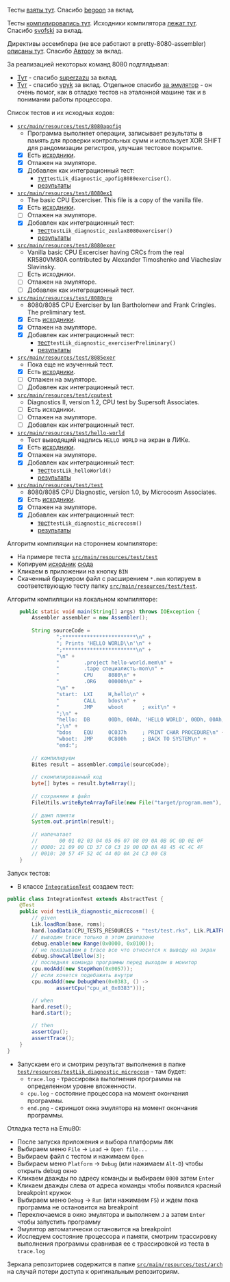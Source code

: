 Тесты [взяты тут](https://github.com/begoon/i8080-core). 
Спасибо [begoon](https://github.com/begoon) за вклад. 

Тесты [компилировались тут](https://svofski.github.io/pretty-8080-assembler). 
Исходники компилятора [лежат тут](https://github.com/svofski/pretty-8080-assembler). 
Спасибо [svofski](https://github.com/svofski) за вклад.

Директивы ассемблера (не все работают в pretty-8080-assembler) 
[описаны тут](https://pasmo.speccy.org/pasmodoc.html). 
Спасибо [Автору](mailto:julian.notfound@gmail.com) за вклад.

За реализацией некоторых команд 8080 подглядывал:
* [Тут](https://github.com/superzazu/8080) - 
  спасибо [superzazu](https://github.com/superzazu/8080) за вклад.
* [Тут](https://github.com/vpyk/emu80v4/blob/master/src/Cpu8080.cpp) - 
  спасибо [vpyk](https://github.com/vpyk) за вклад. 
  Отдельное спасибо [за эмулятор](https://emu80.org/distr/) - он очень помог,
  как в отладке тестов на эталонной машине так и в понимании работы процессора.  
 
Список тестов и их исходных кодов:
- [`src/main/resources/test/8080apofig`](../../../../src/main/resources/test/8080apofig)
  * Программа выполняет операции, записывает результаты в память для проверки контрольных сумм и использует 
    XOR SHIFT для рандомизации регистров, улучшая тестовое покрытие.
  * [x] Есть [исходники](../../../../src/main/resources/test/8080apofig/8080apofig.asm).
  * [x] Отлажен на эмуляторе.
  * [x] Добавлен как интеграционный тест:
    + [тут](../../../../src/test/java/spec/IntegrationTest.java)`testLik_diagnostic_apofig8080exerciser()`.
    + [результаты](../../../../src/test/resources/testLik/diagnostic/apofig8080exerciser)

- [`src/main/resources/test/8080ex1`](../../../../src/main/resources/test/8080ex1)
  * The basic CPU Excerciser. This file is a copy of the vanilla file.
  * [x] Есть [исходники](../../../../src/main/resources/test/8080ex1/8080ex1.asm).
  * [ ] Отлажен на эмуляторе.
  * [x] Добавлен как интеграционный тест:
    + [тест](../../../../src/test/java/spec/IntegrationTest.java)`testLik_diagnostic_zexlax8080exerciser()`
    + [результаты](../../../../src/test/resources/testLik/diagnostic/zexlax8080exerciser)
   
- [`src/main/resources/test/8080exer`](../../../../src/main/resources/test/8080exer)
  * Vanilla basic CPU Excerciser having CRCs from the real KR580VM80A
    contributed by Alexander Timoshenko and Viacheslav Slavinsky.
  * [ ] Есть исходники.
  * [ ] Отлажен на эмуляторе.
  * [ ] Добавлен как интеграционный тест.
  
- [`src/main/resources/test/8080pre`](../../../../src/main/resources/test/8080pre)
  * 8080/8085 CPU Exerciser by Ian Bartholomew and Frank Cringles.
    The preliminary test.
  * [x] Есть [исходники](../../../../src/main/resources/test/8080pre/8080pre.asm).
  * [x] Отлажен на эмуляторе.
  * [x] Добавлен как интеграционный тест:
    + [тест](../../../../src/test/java/spec/IntegrationTest.java)`testLik_diagnostic_exerciserPreliminary()`
    + [результаты](../../../../src/test/resources/testLik/diagnostic/exerciserPreliminary)
  
- [`src/main/resources/test/8085exer`](../../../../src/main/resources/test/8085exer)
  * Пока еще не изученный тест.
  * [x] Есть [исходники](../../../../src/main/resources/test/8085exer/8085EXER.MAC).
  * [ ] Отлажен на эмуляторе.
  * [ ] Добавлен как интеграционный тест.
  
- [`src/main/resources/test/cputest`](../../../../src/main/resources/test/cputest)
  * Diagnostics II, version 1.2, CPU test by Supersoft Associates.
  * [ ] Есть исходники.
  * [ ] Отлажен на эмуляторе.
  * [ ] Добавлен как интеграционный тест.
  
- [`src/main/resources/test/hello-world`](../../../../src/main/resources/test/hello-world)
  * Тест выводящий надпись `HELLO WORLD` на экран в ЛИКе.
  * [x] Есть [исходники](../../../../src/main/resources/test/hello-world/hello-world.asm).
  * [x] Отлажен на эмуляторе.
  * [x] Добавлен как интеграционный тест:
    + [тест](../../../../src/test/java/spec/IntegrationTest.java)`testLik_helloWorld()`
    + [результаты](../../../../src/test/resources/testLik/helloWorld)
  
- [`src/main/resources/test/test`](../../../../src/main/resources/test/test)
  * 8080/8085 CPU Diagnostic, version 1.0, by Microcosm Associates.
  * [x] Есть [исходники](../../../../src/main/resources/test/test/test.asm).
  * [x] Отлажен на эмуляторе.
  * [x] Добавлен как интеграционный тест:
    + [тест](../../../../src/test/java/spec/IntegrationTest.java)`testLik_diagnostic_microcosm()`
    + [результаты](../../../../src/test/resources/testLik/diagnosticMicrocosm)

Алгоритм компиляции на стороннем компиляторе:
- На примере теста [`src/main/resources/test/test`](../../../../src/main/resources/test/test)
- Копируем [исходник](../../../../src/main/resources/test/test/test.asm) 
  [сюда](https://svofski.github.io/pretty-8080-assembler/)
- Кликаем в приложении на кнопку `BIN`
- Скаченный браузером файл с расширением `*.mem` копируем в соответствующую 
  тесту папку [`src/main/resources/test/test`](../../../../src/main/resources/test/test).

Алгоритм компиляции на локальном компиляторе:
```java
    public static void main(String[] args) throws IOException {
        Assembler assembler = new Assembler();
        
        String sourceCode =
                ";************************\n" +
                "; Prints 'HELLO WORLD\\n'\n" +
                ";************************\n" +
                "\n" +
                "        .project hello-world.mem\n" +
                "        .tape специалистъ-mon\n" +
                "        CPU     8080\n" +
                "        .ORG    00000h\n" +
                "\n" +
                "start:  LXI     H,hello\n" +
                "        CALL    bdos\n" +
                "        JMP     wboot      ; exit\n" +
                ";\n" +
                "hello:  DB      00Dh, 00Ah, 'HELLO WORLD', 00Dh, 00Ah, '$'\n" +
                ";\n" +
                "bdos    EQU     0C037h     ; PRINT CHAR PROCEDURE\n" +
                "wboot:  JMP     0C800h     ; BACK TO SYSTEM\n" +
                "end:";
      
        // компилируем
        Bites result = assembler.compile(sourceCode);
      
        // скомпилированный код
        byte[] bytes = result.byteArray();
      
        // сохраняем в файл
        FileUtils.writeByteArrayToFile(new File("target/program.mem"), bytes);
      
        // дамп памяти
        System.out.println(result);
        
        // напечатает
        //       00 01 02 03 04 05 06 07 08 09 0A 0B 0C 0D 0E 0F
        // 0000: 21 09 00 CD 37 C0 C3 19 00 0D 0A 48 45 4C 4C 4F
        // 0010: 20 57 4F 52 4C 44 0D 0A 24 C3 00 C8
    }
```

Запуск тестов:
- В классе [`IntegrationTest`](../../../../src/test/java/spec/IntegrationTest.java) создаем тест:
```java
public class IntegrationTest extends AbstractTest {
    @Test
    public void testLik_diagnostic_microcosm() {
        // given
        Lik.loadRom(base, roms);
        hard.loadData(CPU_TESTS_RESOURCES + "test/test.rks", Lik.PLATFORM);
        // выводим trace только в этом диапазоне
        debug.enable(new Range(0x0000, 0x0100));
        // не показываем в trace все что относится к выводу на экран
        debug.showCallBellow(3);
        // последняя команда программы перед выходом в монитор
        cpu.modAdd(new StopWhen(0x0057));
        // если хочется подебажить внутри
        cpu.modAdd(new DebugWhen(0x0383, () ->
                assertCpu("cpu_at_0x0383")));

        // when
        hard.reset();
        hard.start();

        // then
        assertCpu();
        assertTrace();
    }
}
```
- Запускаем его и смотрим результат выполнения в папке 
  [`test/resources/testLik_diagnostic_microcosm`](../../../../src/test/resources/testLik_diagnostic_microcosm) - там будет:
  * `trace.log` - трассировка выполнения программы на определенном уровне вложенности.
  * `cpu.log` - состояние процессора на момент окончания программы.
  * `end.png` - скриншот окна эмулятора на момент окончания программы.

Отладка теста на Emu80:
+ После запуска приложения и выбора платформы `ЛИК`
+ Выбираем меню `File` -> `Load` -> `Open file...`
+ Выбираем файл с тестом и нажимаем `Open`
+ Выбираем меню `Platform` -> `Debug` (или нажимаем `Alt-D`) чтобы открыть debug окно
+ Кликаем дважды по адресу команды и выбираем `0000` затем `Enter`
+ Кликаем дважды слева от адреса команды чтобы появился красный breakpoint кружок
+ Выбираем меню `Debug` -> `Run` (или нажимаем `F5`) и ждем пока программа не остановится на breakpoint
+ Переключаемся в окно эмулятора и выполняем `J` а затем `Enter` чтобы запустить программу
+ Эмулятор автоматически остановится на breakpoint
+ Исследуем состояние процессора и памяти, смотрим трассировку выполнения программы сравнивая 
  ее с трассировкой из теста в `trace.log`

Зеркала репозиториев содержится в папке [`src/main/resources/test/arch`](../../../../src/main/resources/test/arch) 
на случай потери доступа к оригинальным репозиториям.
